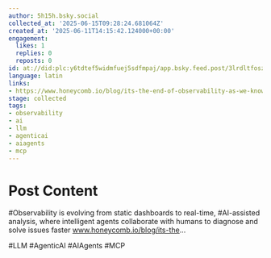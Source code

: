 ```yaml
---
author: 5h15h.bsky.social
collected_at: '2025-06-15T09:28:24.681064Z'
created_at: '2025-06-11T14:15:42.124000+00:00'
engagement:
  likes: 1
  replies: 0
  reposts: 0
id: at://did:plc:y6tdtef5widmfuej5sdfmpaj/app.bsky.feed.post/3lrdltfosz22s
language: latin
links:
- https://www.honeycomb.io/blog/its-the-end-of-observability-as-we-know-it-and-i-feel-fine
stage: collected
tags:
- observability
- ai
- llm
- agenticai
- aiagents
- mcp
---
```


# Post Content

#Observability is evolving from static dashboards to real-time, #AI-assisted analysis, where intelligent agents collaborate with humans to diagnose and solve issues faster www.honeycomb.io/blog/its-the... 

#LLM #AgenticAI #AIAgents #MCP